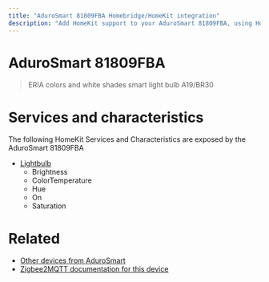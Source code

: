 ```yaml
---
title: "AduroSmart 81809FBA Homebridge/HomeKit integration"
description: "Add HomeKit support to your AduroSmart 81809FBA, using Homebridge, Zigbee2MQTT and homebridge-z2m."
---
```

<!---
This file has been GENERATED using src/docgen/docgen.ts
DO NOT EDIT THIS FILE MANUALLY!
-->
# AduroSmart 81809FBA
> ERIA colors and white shades smart light bulb A19/BR30


# Services and characteristics
The following HomeKit Services and Characteristics are exposed by
the AduroSmart 81809FBA

* [Lightbulb](../../light.md)
  * Brightness
  * ColorTemperature
  * Hue
  * On
  * Saturation


# Related
* [Other devices from AduroSmart](../index.md#adurosmart)
* [Zigbee2MQTT documentation for this device](https://www.zigbee2mqtt.io/devices/81809FBA.html)